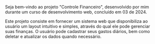 Seja bem-vindo ao projeto "Controle Financeiro", desenvolvido por mim durante um curso de desenvolvimento web, concluído em 03 de 2024.

Este projeto consiste em fornecer um sistema web que disponibiliza ao usuário um layout intuitivo e simples, através do qual ele pode gerenciar suas finanças. O usuário pode cadastrar seus gastos diários, bem como deletar e atualizar os dados quando necessário.
